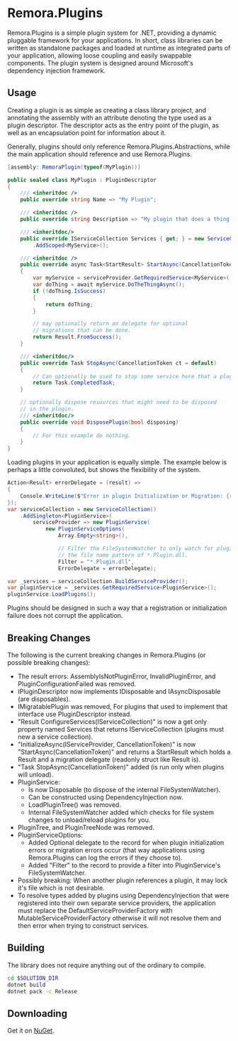 Remora.Plugins
==============

Remora.Plugins is a simple plugin system for .NET, providing a dynamic pluggable
framework for your applications. In short, class libraries can be written as 
standalone packages and loaded at runtime as integrated parts of your 
application, allowing loose coupling and easily swappable components. The plugin 
system is designed around Microsoft's dependency injection framework.

## Usage
Creating a plugin is as simple as creating a class library project, and 
annotating the assembly with an attribute denoting the type used as a plugin 
descriptor. The descriptor acts as the entry point of the plugin, as well as an
encapsulation point for information about it.

Generally, plugins should only reference Remora.Plugins.Abstractions, while the
main application should reference and use Remora.Plugins.

```c#
[assembly: RemoraPlugin(typeof(MyPlugin))]

public sealed class MyPlugin : PluginDescriptor
{
    /// <inheritdoc />
    public override string Name => "My Plugin";

    /// <inheritdoc />
    public override string Description => "My plugin that does a thing.";

    /// <inheritdoc/>
    public override IServiceCollection Services { get; } = new ServiceCollection()
        .AddScoped<MyService>();

    /// <inheritdoc />
    public override async Task<StartResult> StartAsync(CancellationToken ct = default)
    {
        var myService = serviceProvider.GetRequiredService<MyService>();
        var doThing = await myService.DoTheThingAsync();
        if (!doThing.IsSuccess)
        {
            return doThing;
        }

        // may optionally return an delegate for optional
        // migrations that can be done.
        return Result.FromSuccess();
    }

    /// <inheritdoc/>
    public override Task StopAsync(CancellationToken ct = default)
    {
        // Can optionally be used to stop some service here that a plugin may start.
        return Task.CompletedTask;
    }

    // optionally dispose resources that might need to be disposed
    // in the plugin.
    /// <inheritdoc/>
    public override void DisposePlugin(bool disposing)
    {
        // For this example do nothing.
    }
}
```

Loading plugins in your application is equally simple. The example below is
perhaps a little convoluted, but shows the flexibility of the system.

```c#
Action<Result> errorDelegate = (result) =>
{
    Console.WriteLine($"Error in plugin Initialization or Migration: {result.Error.Message}");
});
var serviceCollection = new ServiceCollection()
    .AddSingleton<PluginService>(
        serviceProvider => new PluginService(
            new PluginServiceOptions(
                Array.Empty<string>(),

                // Filter the FileSystemWatcher to only watch for plugins with
                // the file name pattern of *.Plugin.dll.
                Filter = "*.Plugin.dll",
                ErrorDelegate = errorDelegate);

var _services = serviceCollection.BuildServiceProvider();
var pluginService = _services.GetRequiredService<PluginService>();
pluginService.LoadPlugins();
```

Plugins should be designed in such a way that a registration or initialization 
failure does not corrupt the application.

## Breaking Changes

The following is the current breaking changes in Remora.Plugins (or possible breaking changes):

- The result errors: AssemblyIsNotPluginError, InvalidPluginError, and PluginConfigurationFailed was removed.
- IPluginDescriptor now implements IDisposable and IAsyncDisposable (are disposables).
- IMigratablePlugin was removed, For plugins that used to implement that interface use PluginDescriptor instead.
- "Result ConfigureServices(IServiceCollection)" is now a get only property named Services that returns IServiceCollection (plugins must new a service collection).
- "InitializeAsync(IServiceProvider, CancellationToken)" is now "StartAsync(CancellationToken)" and returns a StartResult which holds a Result and a migration delegate (readonly struct like Result is).
- "Task StopAsync(CancellationToken)" added (is run only when plugins will unload).
- PluginService:
   - Is now Disposable (to dispose of the internal FileSystemWatcher).
   - Can be constructed using DependencyInjection now.
   - LoadPluginTree() was removed.
   - Internal FileSystemWatcher added which checks for file system changes to unload/reload plugins for you.
- PluginTree, and PluginTreeNode was removed.
- PluginServiceOptions:
   - Added Optional delegate to the record for when plugin initialization errors or migration errors occur (that way applications using Remora.Plugins can log the errors if they choose to).
   - Added "Filter" to the record to provide a filter into PluginService's FileSystemWatcher.
- Possibly breaking: When another plugin references a plugin, it may lock it's file which is not desirable.
- To resolve types added by plugins using DependencyInjection that were registered into their own separate service providers, the application must replace the DefaultServiceProviderFactory with MutableServiceProviderFactory otherwise it will not resolve them and then error when trying to construct services.

## Building
The library does not require anything out of the ordinary to compile.

```bash
cd $SOLUTION_DIR
dotnet build
dotnet pack -c Release
```

## Downloading
Get it on [NuGet][1].


[1]: https://www.nuget.org/packages/Remora.Plugins/
